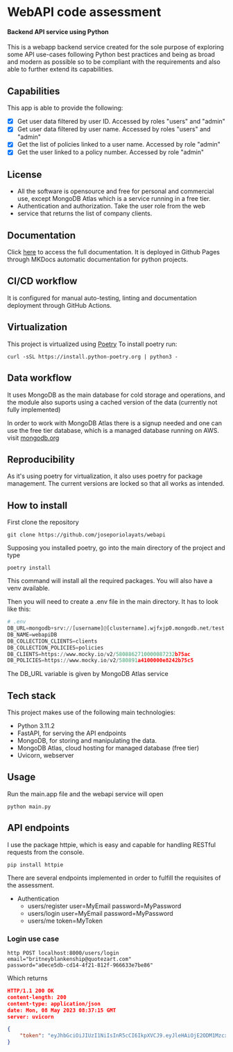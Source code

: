 # WebAPI code assessment
#### Backend API service using Python
This is a webapp backend service created for the sole purpose of exploring some
API use-cases following Python best practices and being as broad and modern as
possible so to be compliant with the requirements and also able to further
extend its capabilities.

##  Capabilities
This app is able to provide the following:

-[x] Get user data filtered by user ID. Accessed by roles "users" and "admin"
-[x] Get user data filtered by user name. Accessed by roles "users" and "admin"
-[x] Get the list of policies linked to a user name. Accessed by role "admin"
-[x] Get the user linked to a policy number. Accessed by role "admin"

## License
- All the software is opensource and free for personal and commercial use, except MongoDB Atlas which is a service running in a free tier.
- Authentication and authorization. Take the user role from the web
- service that returns the
  list of company clients.

## Documentation
Click [here](https://joseporiolayats.github.io/webapi) to access the full
documentation.
It is deployed in Github Pages through MKDocs automatic documentation for python projects.

## CI/CD workflow
It is configured for manual auto-testing, linting and documentation deployment through GitHub Actions.

## Virtualization
This project is virtualized using [Poetry](www.python-poetry.org)
To install poetry run:
```commandline
curl -sSL https://install.python-poetry.org | python3 -
```

## Data workflow
It uses MongoDB as the main database for cold storage and operations, and the module also suports using a cached version of the data
(currently not fully implemented)

In order to work with MongoDB Atlas there is a signup needed and one can use the free tier database, which is a managed database running on AWS.
visit [mongodb.org](www.mongodb.org)

## Reproducibility
As it's using poetry for virtualization, it also uses poetry for package management.
The current versions are locked so that all works as intended.

## How to install
First clone the repository
```commandline
git clone https://github.com/joseporiolayats/webapi
```

Supposing you installed poetry, go into the main directory of the project and type
```commandline
poetry install
```
This command will install all the required packages. You will also have a venv available.

Then you will need to create a .env file in the main directory.
It has to look like this:
```python
# .env
DB_URL=mongodb+srv://[username]@[clustername].wjfxjp0.mongodb.net/test
DB_NAME=webapiDB
DB_COLLECTION_CLIENTS=clients
DB_COLLECTION_POLICIES=policies
DB_CLIENTS=https://www.mocky.io/v2/5808862710000087232b75ac
DB_POLICIES=https://www.mocky.io/v2/580891a4100000e8242b75c5
```
The DB_URL variable is given by MongoDB Atlas service

## Tech stack
This project makes use of the following main technologies:
- Python 3.11.2
- FastAPI, for serving the API endpoints
- MongoDB, for storing and manipulating the data.
- MongoDB Atlas, cloud hosting for managed database (free tier)
- Uvicorn, webserver

## Usage
Run the main.app file and the webapi service will open
```commandline
python main.py
```

## API endpoints
I use the package httpie, which is easy and capable for handling RESTful requests from the console.
```commandline
pip install httpie
```

There are several endpoints implemented in order to fulfill the requisites of the assessment.
- Authentication
  - users/register user=MyEmail password=MyPassword
  - users/login user=MyEmail password=MyPassword
  - users/me token=MyToken

### Login use case
```commandline
http POST localhost:8000/users/login email="britneyblankenship@quotezart.com"
password="a0ece5db-cd14-4f21-812f-966633e7be86"
```
Which returns
```json
HTTP/1.1 200 OK
content-length: 200
content-type: application/json
date: Mon, 08 May 2023 08:37:15 GMT
server: uvicorn

{
    "token": "eyJhbGciOiJIUzI1NiIsInR5cCI6IkpXVCJ9.eyJleHAiOjE2ODM1MzcxMzUsImlhdCI6MTY4MzUzNTAzNSwic3ViIjoiYTBlY2U1ZGItY2QxNC00ZjIxLTgxMmYtOTY2NjMzZTdiZTg2In0.ejLX9eno6b5bxWPR296M_AvWiTMzPXPpJWBnw11_g94"
}
```
